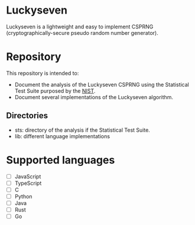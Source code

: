 # Luckyseven
Luckyseven is a lightweight and easy to implement CSPRNG (cryptographically-secure pseudo random number generator). 

# Repository
This repository is intended to:
* Document the analysis of the Luckyseven CSPRNG using the Statistical Test Suite purposed by the [NIST](https://nvlpubs.nist.gov/nistpubs/Legacy/SP/nistspecialpublication800-22r1a.pdf).
* Document several implementations of the Luckyseven algorithm.

## Directories

* sts: directory of the analysis if the Statistical Test Suite.
* lib: different language implementations

# Supported languages
- [ ] JavaScript
- [ ] TypeScript
- [ ] C
- [ ] Python
- [ ] Java
- [ ] Rust
- [ ] Go